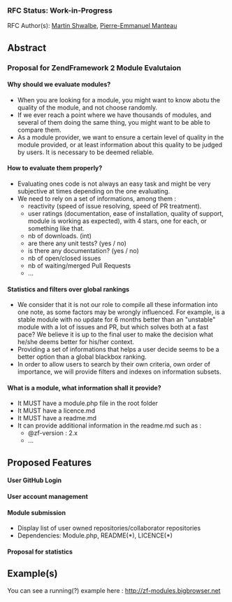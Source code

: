 ### RFC Status: Work-in-Progress

<!--
RFC Statuses:
* Work-in-Progress - RFC is still being worked on by the RFC Author
* Open for Comments
* Voting
* Accepted
* Declined
-->

RFC Author(s): [Martin Shwalbe](https://github.com/Hounddog), [Pierre-Emmanuel Manteau](https://github.com/PEM-FR)

## Abstract
<h3>Proposal for ZendFramework 2 Module Evalutaion</h3>
<h4>Why should we evaluate modules?</h4>
<ul>
<li>When you are looking for a module, you might want to know abotu the quality of the module, and not choose randomly.</li>
<li>If we ever reach a point where we have thousands of modules, and several of them doing the same thing, you might want to be able to compare them.</li>
<li>As a module provider, we want to ensure a certain level of quality in the module provided, or at least information about this quality to be judged by users. It is necessary to be deemed reliable.</li>
</ul>

<h4>How to evaluate them properly?</h4>
<ul>
 <li>Evaluating ones code is not always an easy task and might be very subjective at times depending on the one evaluating.</li>
 <li>We need to rely on a set of informations, among them :
<ul>
 <li>reactivity (speed of issue resolving, speed of PR treatment).</li>
 <li>user ratings (documentation, ease of installation, quality of support, module is working as expected), with 4 stars, one for each, or something like that.</li>
 <li>nb of downloads. (int)</li>
 <li>are there any unit tests? (yes / no)</li>
 <li>is there any documentation? (yes / no)</li>
 <li>nb of open/closed issues</li>
 <li>nb of waiting/merged Pull Requests</li>
 <li>...</li>
</ul>
</li></ul>

<h4>Statistics and filters over global rankings</h4>
<ul>
<li>We consider that it is not our role to compile all these information into one note, as some factors may be wrongly influenced. For example, is a stable module with no update for 6 months better than an "unstable" module with a lot of issues and PR, but which solves both at a fast pace?
We believe it is up to the final user to make the decision what he/she deems better for his/her context.</li>
<li>Providing a set of informations that helps a user decide seems to be a better option than a global blackbox ranking.</li>
<li>In order to allow users to search by their own criteria, own order of importance, we will provide filters and indexes on information subsets.</li>
</ul>

<h4>What is a module, what information shall it provide?</h4>
<ul>
<li>It MUST have a module.php file in the root folder</li>
<li>It MUST have a licence.md</li>
<li>It MUST have a readme.md</li>
<li>It can provide additional information in the readme.md such as :
<ul>
<li>@zf-version : 2.x</li>
<li>...</li>
</ul></li>
</ul>

<!-- In the abstract, explain in a brief paragraph what problem(s) this module solves. Be sure to include a good description of the use-cases where this module would be useful, and what value it offers to those who use it. -->

## Proposed Features

<h4>User GitHub Login</h4>
<h4>User account management</h4>
<h4>Module submission</h4>
<ul>
    <li>Display list of user owned repositories/collaborator repositories</li>
    <li>Dependencies: Module.php, README(*), LICENCE(*)</li>
</ul>
<h4>Proposal for statistics</h4>

<!-- Provide a list of features that you think should be included in the module's initial release. Also explain what parts of the module should be extensible via third-party modules. -->

## Example(s)

You can see a running(?) example here : http://zf-modules.bigbrowser.net
<!-- If possible, provide code samples which illustrate end-user usage of the proposed module. -->
